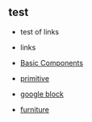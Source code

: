 ## test

- test of links
- links

- [Basic Components](coding/components/10-basic-component-tut.html)
- [primitive](coding/primitives/020-gblock-primitive.html)
- [google block](coding/primitives/010-gblock.html)
- [furniture](coding/primitives/030-furniture.html)